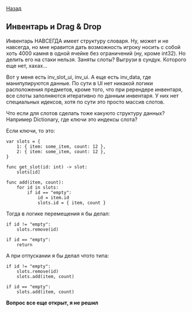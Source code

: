 [Назад](./README.md)

## Инвентарь и Drag & Drop

Инвентарь НАВСЕГДА имеет структуру словаря. Ну, может и не навсегда, но мне нравится дать возможность игроку носить с собой хоть 4000 камня в одной ячейке без ограничений (ну, кроме int32). Но делить его на стаки нельзя. Заняты слоты? Выгрузи в сундук. Которого еще нет, хахах...

Вот у меня есть inv_slot_ui, inv_ui. А еще есть inv_data, где манипулируются данные. По сути в UI нет никакой логики расположения предметов, кроме того, что при ререндере инвентаря, все слоты заполняются итеративно по данным инвентаря. У них нет специальных идексов, хотя по сути это просто массив слотов.

Что если для слотов сделать тоже какуюто структуру данных? Например Dictionary, где ключи это индексы слота?

Если ключи, то это:

```gdscript
var slots = {
	1: { item: some_item, count: 12 },
	2: { item: some_item, count: 12 },
}

func get_slot(id: int) -> slot:
	slots[id]

func add(item, count):
	for id in slots:
		if id == "empty":
			id = item.id
			slots.id = { item, count }
```

Тогда в логике перемещения я бы делал:

```gdscript
if id != "empty":
	slots.remove(id)

if id == "empty":
	return
```

А при отпускании я бы делал чтото типа:

```gdscript
if id != "empty":
	slots.remove(id)
	slots.add(item, count)

if id == "empty":
	slots.add(item, count)
```

**Вопрос все еще открыт, я не решил**
